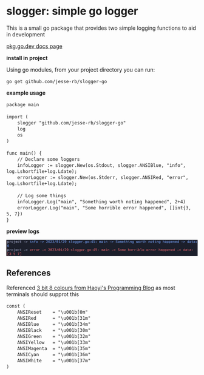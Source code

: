 # slogger: simple go logger

This is a small go package that provides two simple logging functions to aid in development

[pkg.go.dev docs page](https://pkg.go.dev/github.com/jesse-rb/slogger-go)


**install in project**

Using go modules, from your project directory you can run:

```
go get github.com/jesse-rb/slogger-go 
```


**example usage**

```
package main

import (
	slogger "github.com/jesse-rb/slogger-go"
    log
    os
)

func main() {
    // Declare some loggers
    infoLogger := slogger.New(os.Stdout, slogger.ANSIBlue, "info", log.Lshortfile+log.Ldate);
    errorLogger := slogger.New(os.Stderr, slogger.ANSIRed, "error", log.Lshortfile+log.Ldate);

    // Log some things
    infoLogger.Log("main", "Something worth noting happened", 2+4)
    errorLogger.Log("main", "Some horrible error happened", []int{3, 5, 7})
}
```

**preview logs**

![preview image A](previews/preview-a.png)


## References

Referenced [3 bit 8 colours from Haoyi's Programming Blog](https://www.lihaoyi.com/post/BuildyourownCommandLinewithANSIescapecodes.html#8-colors)
as most terminals should supprot this
```
const (
    ANSIReset    = "\u001b[0m"
    ANSIRed      = "\u001b[31m"
    ANSIBlue     = "\u001b[34m"
    ANSIBlack    = "\u001b[30m"
    ANSIGreen    = "\u001b[32m"
    ANSIYellow   = "\u001b[33m"
    ANSIMagenta  = "\u001b[35m"
    ANSICyan     = "\u001b[36m"
    ANSIWhite    = "\u001b[37m"
)
```

